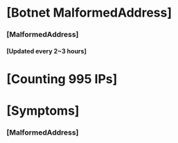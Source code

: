 # [Botnet MalformedAddress]
### [MalformedAddress]
#### [Updated every 2~3 hours]

# [Counting 995 IPs]

# [Symptoms] 
###   [MalformedAddress]
